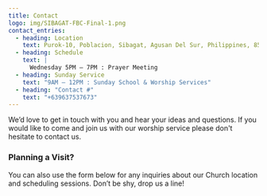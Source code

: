 ```yaml
---
title: Contact
logo: img/SIBAGAT-FBC-Final-1.png
contact_entries:
  - heading: Location
    text: Purok-10, Poblacion, Sibagat, Agusan Del Sur, Philippines, 8503
  - heading: Schedule
    text: |
      Wednesday 5PM – 7PM : Prayer Meeting
  - heading: Sunday Service
    text: "9AM – 12PM : Sunday School & Worship Services"
  - heading: "Contact #"
    text: "+639637537673"
---
```

We’d love to get in touch with you and hear your ideas and
questions. If you would like to come and join us with our worship service please don't hesitate to contact us.

<h3 class="f4 b lh-title mb2">Planning a Visit?</h3>

You can also use the form below for any inquiries about our Church location and scheduling sessions. Don’t be shy, drop us a line!